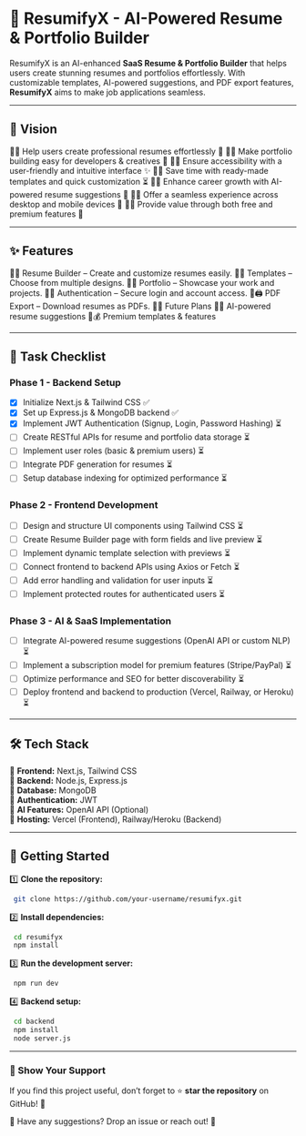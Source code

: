 # 🚀 ResumifyX - AI-Powered Resume & Portfolio Builder

ResumifyX is an AI-enhanced **SaaS Resume & Portfolio Builder** that helps users create stunning resumes and portfolios effortlessly. With customizable templates, AI-powered suggestions, and PDF export features, **ResumifyX** aims to make job applications seamless.

---

## 🌟 Vision
🔹✅ Help users create professional resumes effortlessly 📄
🔹✅ Make portfolio building easy for developers & creatives 🎨
🔹✅ Ensure accessibility with a user-friendly and intuitive interface ✨
🔹✅ Save time with ready-made templates and quick customization ⏳
🔹✅ Enhance career growth with AI-powered resume suggestions 🤖
🔹✅ Offer a seamless experience across desktop and mobile devices 📱
🔹✅ Provide value through both free and premium features 💼 

---

## ✨ Features
🔹📝 Resume Builder – Create and customize resumes easily.
🔹🎨 Templates – Choose from multiple designs.
🔹📂 Portfolio – Showcase your work and projects.
🔹🔐 Authentication – Secure login and account access.
🔹🖨️ PDF Export – Download resumes as PDFs.
🔹🚀 Future Plans
    🔹🤖 AI-powered resume suggestions 
    🔹💰 Premium templates & features 

---

## 🎯 Task Checklist
### **Phase 1 - Backend Setup**
- [x] Initialize Next.js & Tailwind CSS ✅
- [x] Set up Express.js & MongoDB backend ✅
- [x] Implement JWT Authentication (Signup, Login, Password Hashing) ⏳
- [ ] Create RESTful APIs for resume and portfolio data storage ⏳
- [ ] Implement user roles (basic & premium users) ⏳
- [ ] Integrate PDF generation for resumes ⏳
- [ ] Setup database indexing for optimized performance ⏳

### **Phase 2 - Frontend Development**
- [ ] Design and structure UI components using Tailwind CSS ⏳
- [ ] Create Resume Builder page with form fields and live preview ⏳
- [ ] Implement dynamic template selection with previews ⏳
- [ ] Connect frontend to backend APIs using Axios or Fetch ⏳
- [ ] Add error handling and validation for user inputs ⏳
- [ ] Implement protected routes for authenticated users ⏳

### **Phase 3 - AI & SaaS Implementation**
- [ ] Integrate AI-powered resume suggestions (OpenAI API or custom NLP) ⏳
- [ ] Implement a subscription model for premium features (Stripe/PayPal) ⏳
- [ ] Optimize performance and SEO for better discoverability ⏳
- [ ] Deploy frontend and backend to production (Vercel, Railway, or Heroku) ⏳

---

## 🛠️ Tech Stack
🔹 **Frontend:** Next.js, Tailwind CSS  
🔹 **Backend:** Node.js, Express.js  
🔹 **Database:** MongoDB  
🔹 **Authentication:** JWT  
🔹 **AI Features:** OpenAI API (Optional)  
🔹 **Hosting:** Vercel (Frontend), Railway/Heroku (Backend)  

---

## 📌 Getting Started
1️⃣ **Clone the repository:**
```bash
 git clone https://github.com/your-username/resumifyx.git
```
2️⃣ **Install dependencies:**
```bash
 cd resumifyx
 npm install
```
3️⃣ **Run the development server:**
```bash
 npm run dev
```
4️⃣ **Backend setup:**
```bash
 cd backend
 npm install
 node server.js
```

---

### 🌟 Show Your Support
If you find this project useful, don’t forget to ⭐ **star the repository** on GitHub! 🚀

💬 Have any suggestions? Drop an issue or reach out! 🚀

